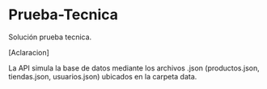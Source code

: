 # Prueba-Tecnica
Solución prueba tecnica. 

[Aclaracion]

La API simula la base de datos mediante los archivos .json (productos.json, tiendas.json, usuarios.json) ubicados en la carpeta data.  
